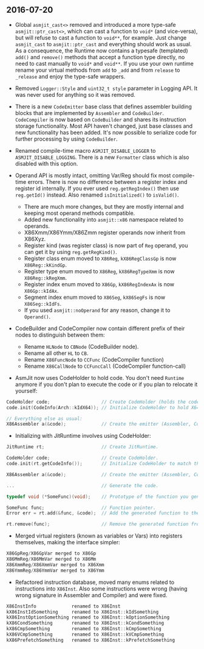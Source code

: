2016-07-20
----------

  * Global `asmjit_cast<>` removed and introduced a more type-safe `asmjit::ptr_cast<>`, which can cast a function to `void*` (and vice-versa), but will refuse to cast a function to `void**`, for example. Just change `asmjit_cast` to `asmjit::ptr_cast` and everything should work as usual. As a consequence, the Runtime now contains a typesafe (templated) `add()` and `remove()` methods that accept a function type directly, no need to cast manually to `void*` and `void**`. If you use your own runtime rename your virtual methods from `add` to `_add` and from `release` to `_release` and enjoy the type-safe wrappers.
  * Removed `Logger::Style` and `uint32_t style` parameter in Logging API. It was never used for anything so it was removed.
  * There is a new `CodeEmitter` base class that defines assembler building blocks that are implemented by `Assembler` and `CodeBuilder`. `CodeCompiler` is now based on `CodeBuilder` and shares its instruction storage functionality. Most API haven't changed, just base classes and new functionality has been added. It's now possible to serialize code for further processing by using `CodeBuilder`.
  * Renamed compile-time macro `ASMJIT_DISABLE_LOGGER` to `ASMJIT_DISABLE_LOGGING`. There is a new `Formatter` class which is also disabled with this option.

  * Operand API is mostly intact, omitting Var/Reg should fix most compile-time errors. There is now no difference between a register index and register id internally. If you ever used `reg.getRegIndex()` then use `reg.getId()` instead. Also renamed `isInitialized()` to `isValid()`.
    * There are much more changes, but they are mostly internal and keeping most operand methods compatible.
    * Added new functionality into `asmjit::x86` namespace related to operands.
    * X86Xmm/X86Ymm/X86Zmm register operands now inherit from X86Xyz.
    * Register kind (was register class) is now part of `Reg` operand, you can get it by using `reg.getRegKind()`.
    * Register class enum moved to `X86Reg`, `kX86RegClassGp` is now `X86Reg::kKindGp`.
    * Register type enum moved to `X86Reg`, `kX86RegTypeXmm` is now `X86Reg::kRegXmm`.
    * Register index enum moved to `X86Gp`, `kX86RegIndexAx` is now `X86Gp::kIdAx`.
    * Segment index enum moved to `X86Seg`, `kX86SegFs` is now `X86Seg::kIdFs`.
    * If you used `asmjit::noOperand` for any reason, change it to `Operand()`.

  * CodeBuilder and CodeCompiler now contain different prefix of their nodes to distinguish between them:

    * Rename `HLNode` to `CBNode` (CodeBuilder node).
    * Rename all other `HL` to `CB`.
    * Rename `X86FuncNode` to `CCFunc` (CodeCompiler function)
    * Rename `X86CallNode` to `CCFuncCall` (CodeCompiler function-call)

  * AsmJit now uses CodeHolder to hold code. You don't need `Runtime` anymore if you don't plan to execute the code or if you plan to relocate it yourself:

```c++
CodeHolder code;                   // Create CodeHolder (holds the code).
code.init(CodeInfo(Arch::kIdX64)); // Initialize CodeHolder to hold X64 code.

// Everything else as usual:
X86Assembler a(&code);             // Create the emitter (Assembler, CodeBuilder, CodeCompiler).
```

  * Initializing with JitRuntime involves using CodeHolder:

```c++
JitRuntime rt;                     // Create JitRuntime.

CodeHolder code;                   // Create CodeHolder.
code.init(rt.getCodeInfo());       // Initialize CodeHolder to match the JitRuntime.

X86Assembler a(&code);             // Create the emitter (Assembler, CodeBuilder, CodeCompiler).

...                                // Generate the code.

typedef void (*SomeFunc)(void);    // Prototype of the function you generated.

SomeFunc func;                     // Function pointer.
Error err = rt.add(&func, &code);  // Add the generated function to the runtime.

rt.remove(func);                   // Remove the generated function from the runtime.
```

  * Merged virtual registers (known as variables or Vars) into registers themselves, making the interface simpler:

```c++
X86GpReg/X86GpVar merged to X86Gp
X86MmReg/X86MmVar merged to X86Mm
X86XmmReg/X86XmmVar merged to X86Xmm
X86YmmReg/X86YmmVar merged to X86Ymm
```

  * Refactored instruction database, moved many enums related to instructions into `X86Inst`. Also some instructions were wrong (having wrong signature in Assembler and Compiler) and were fixed.

```c++
X86InstInfo             renamed to X86Inst
kX86InstIdSomething     renamed to X86Inst::kIdSomething
kX86InstOptionSomething renamed to X86Inst::kOptionSomething
kX86CondSomething       renamed to X86Inst::kCondSomething
kX86CmpSomething        renamed to X86Inst::kCmpSomething
kX86VCmpSomething       renamed to X86Inst::kVCmpSomething
kX86PrefetchSomething   renamed to X86Inst::kPrefetchSomething
```
